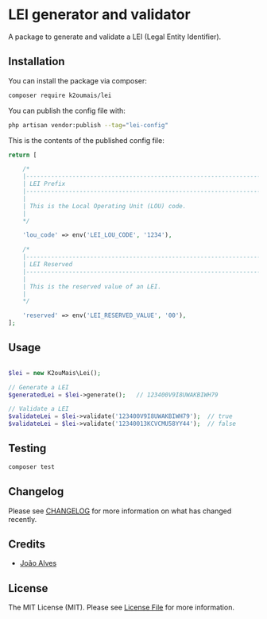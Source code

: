 # LEI generator and validator

A package to generate and validate a LEI (Legal Entity Identifier).

## Installation

You can install the package via composer:

```bash
composer require k2oumais/lei
```

You can publish the config file with:

```bash
php artisan vendor:publish --tag="lei-config"
```

This is the contents of the published config file:

```php
return [

    /*
    |--------------------------------------------------------------------------
    | LEI Prefix
    |--------------------------------------------------------------------------
    |
    | This is the Local Operating Unit (LOU) code.
    |
    */

    'lou_code' => env('LEI_LOU_CODE', '1234'),

    /*
    |--------------------------------------------------------------------------
    | LEI Reserved
    |--------------------------------------------------------------------------
    |
    | This is the reserved value of an LEI.
    |
    */

    'reserved' => env('LEI_RESERVED_VALUE', '00'),
];
```

## Usage

```php

$lei = new K2ouMais\Lei();

// Generate a LEI
$generatedLei = $lei->generate();   // 123400V9I8UWAKBIWH79

// Validate a LEI
$validateLei = $lei->validate('123400V9I8UWAKBIWH79');  // true 
$validateLei = $lei->validate('12340013KCVCMU58YY44');  // false
```

## Testing

```bash
composer test
```

## Changelog

Please see [CHANGELOG](CHANGELOG.md) for more information on what has changed recently.

## Credits

- [João Alves](https://github.com/K2ouMais)

## License

The MIT License (MIT). Please see [License File](LICENSE.md) for more information.

